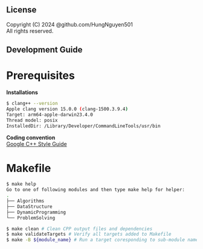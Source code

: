 License
---
Copyright (C) 2024 @github.com/HungNguyen501<br>
All rights reserved.

Development Guide
---

# Prerequisites
**Installations**<br>
```bash
$ clang++ --version
Apple clang version 15.0.0 (clang-1500.3.9.4)
Target: arm64-apple-darwin23.4.0
Thread model: posix
InstalledDir: /Library/Developer/CommandLineTools/usr/bin
```

**Coding convention**<br>
[Google C++ Style Guide](https://google.github.io/styleguide/cppguide.html)

# Makefile
```bash
$ make help
Go to one of following modules and then type make help for helper: 
.
├── Algorithms
├── DataStructure
├── DynamicProgramming
└── ProblemSolving

$ make clean # Clean CPP output files and dependencies
$ make validateTargets # Verify all targets added to Makefile 
$ make -B ${module_name} # Run a target coresponding to sub-module name
```

